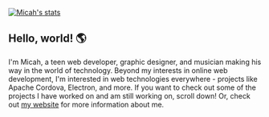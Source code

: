 [![Micah's stats](https://github-readme-stats.vercel.app/api?username=micahlt&show_icons=true&title_color=ff3a3a&icon_color=ff3a3a&text_color=fff&bg_color=151515)](https://micahlindley.com/)

## Hello, world! 🌎
I'm Micah, a teen web developer, graphic designer, and musician making his way in the world of technology.  Beyond my interests in online web development, I'm interested in web technologies everywhere - projects like Apache Cordova, Electron, and more.  If you want to check out some of the projects I have worked on and am still working on, scroll down!  Or, check out [my website](https://micahlindley.com) for more information about me.  
